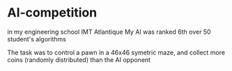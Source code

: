 # AI-competition
in my engineering school IMT Atlantique
My AI was ranked 6th over 50 student's algorithms

The task was to control a pawn in a 46x46 symetric maze, and collect more coins (randomly distributed) than the AI opponent
